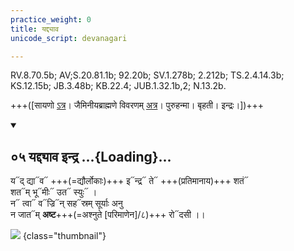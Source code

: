 ```yaml
---
practice_weight: 0
title: यद्द्याव
unicode_script: devanagari

---
```

RV.8.70.5b; AV;S.20.81.1b; 92.20b; SV.1.278b; 2.212b; TS.2.4.14.3b; KS.12.15b; JB.3.48b; KB.22.4; JUB.1.32.1b,2; N.13.2b.

+++([सायणो [ऽत्र](https://archive.org/stream/RgVedaWithSayanasCommentaryPart3/rv_sayanabhasya_part3#page/n911/mode/2up&sa=D&ust=1542425956260000)। जैमिनीयब्राह्मणे विवरणम् [अत्र](/vedAH_sAma/jaiminIyam/brAhmaNam/jaiminiya-upaniShad-brAhmaNam/01/10/)। पुरुहन्मा। बृहती। इन्द्रः।])+++

<div class="js_include" includetitle="false" newlevelforh1="2" unfilled url="/vedAH_Rk/shAkalam/saMhitA/vishvAsa-prastutiH/08/070/05_yaddyAva_indra.md">
<details open><summary><h2>०५ यद्द्याव इन्द्र ...{Loading}...</h2></summary>

य᳓द् द्या᳓व᳓ +++(=द्यौर्लोकाः)+++ इ᳓न्द्र᳓ ते᳓ +++(प्रतिमानाय)+++ शतं᳓  
शत᳓म् भू᳓मीः᳓ उत᳓ स्युः᳓ ।  
न᳓ त्वा᳓ व᳓ज्रि᳓न् सह᳓स्रम् सूर्याः अनु  
न जात᳓म् **अष्ट**+++(=अश्नुते [परिमाणेन]/८)+++ रो᳓दसी ।।

</details>
</div>

![](../../images/Great-indra-on-airAvata-with-vajra-surrounded-by-other-smaller-deva-s-agni-on-ram-yama-on-buffalo-brahma-on-swan-sUrya-and-chandra.jpg)
{class="thumbnail"}